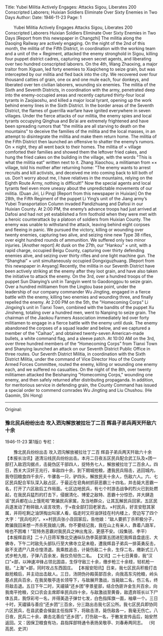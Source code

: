 Title: Yubei Militia Actively Engages: Attacks Sigou, Liberates 200 Conscripted Laborers; Huixian Soldiers Eliminate Over Sixty Enemies in Two Days
Author:
Date: 1946-11-23
Page: 1

　　Yubei Militia Actively Engages
    Attacks Sigou, Liberates 200 Conscripted Laborers
    Huixian Soldiers Eliminate Over Sixty Enemies in Two Days
    [Report from this newspaper in Changzhi] The militia along the Daoqing Railway are actively engaging. On the night of the 2nd of this month, the militia of the Fifth District, in coordination with the working team and a unit of the × Regiment, attacked the enemy stronghold in Sigou, killing four puppet district cadres, capturing seven secret agents, and liberating over two hundred conscripted laborers. On the 4th, Wang Zhaoxing, a major traitor from Xiguan, led forty enemies to Xiaqicheng to seize grain, but was intercepted by our militia and fled back into the city. We recovered over four thousand catties of grain, one ox and one mule each, four donkeys, and liberated over ten civilian laborers, wounding six enemies. The militia of the Sixth and Seventh Districts, in coordination with the army, penetrated deep into the enemy-occupied areas and recently captured thirty-four local tyrants in Zaojiaoshu, and killed a major local tyrant, opening up the work behind enemy lines in the Sixth District. In the border areas of the Seventh District, the flames of guerrilla warfare have ignited everywhere in seven villages. Under the fierce attacks of our militia, the enemy spies and local tyrants occupying Qinghua and Bo’ai are extremely frightened and have been spreading rumors that "the militia are all starving to death on the mountains" to deceive the families of the militia and the local masses, in an attempt to disintegrate the militia and make them return home. The militia of the Fifth District then launched an offensive to shatter the enemy’s rumors. On × night, they all went back to their homes. The militia of × village comforted their families and showed them the leftover fried cakes, and hung the fried cakes on the building in the village, with the words "This is what the militia eat" written next to it. Zhang Xiaochou, a militiaman from ×× village, told his mother after returning home: "The enemy wants to arrest recruits and kill activists, and deceived me into coming back to kill both of us. Don't worry about me, I have relatives in the mountains, relying on the Eighth Route Army, nothing is difficult!" Now the special agents and local tyrants feel even more uneasy about the unpredictable movements of our militia. (Duan Jiri, Li Ping)
    [Report from this newspaper in Huixian] On the 28th, the Fifth Regiment of the puppet Li Ying’s unit of the Jiang army’s Yubei Transportation Column invaded Pandizhuang and Dafosi in our Huixian County. At 2:00 PM, the enemy’s advance troops had just arrived at Dafosi and had not yet established a firm foothold when they were met with a heroic counterattack by a platoon of soldiers from Huixian County. The enemy was unable to withstand the attack, leaving behind eight corpses and fleeing in panic. We pursued the victory, killing or wounding over twenty enemies, capturing two alive, and seizing nine new Type 38 rifles, over eight hundred rounds of ammunition. We suffered only two minor injuries.
    [Another report] At dusk on the 27th, our “Hankou” × unit, with a rapid charge, occupied Beigu County, capturing over thirty defending enemies alive, and seizing over thirty rifles and one light machine gun. The “Shanghai” × unit simultaneously occupied Dongxiguzhuang.
    [Report from this newspaper in Anyang] Recently, the militia in our Seventh District have been actively striking at the enemy after they loot grain, and have also taken the initiative to attack the enemy. On the 3rd, over a hundred troops of the puppet Sun Dianying’s unit in Tangyin went to Gaodonggou to seize grain. Over a hundred militiamen from the Lingtou base point, under the leadership of our company commander Wu Jingting, engaged in a fierce battle with the enemy, killing two enemies and wounding three, and finally repelled the enemy. At 2:00 PM on the 5th, the "Homecoming Corps" Li Jingxing’s unit in Tianxi Town, combined with the bandits of the puppet Xu Jinsheng, totaling over a hundred men, went to Nanping to seize grain. The chairman of the Jiaokou Farmers Association immediately led over forty militiamen to engage in a fierce battle with the enemy until dusk. The enemy abandoned the corpses of a squad leader and below, and we captured a member of the "Caihao", and obtained twenty-seven American-made bullets, a white command flag, and a sleeve patch. At 10:00 AM on the 3rd, over three hundred members of the “Homecoming Corps” from Tianxi Town and Shanying launched an attack on our Seventh District Public Office in three routes. Our Seventh District Militia, in coordination with the Sixth District Militia, under the command of Vice Director Hou of the County Armed Forces Committee, routed the enemy, killing or wounding one enemy each, and we suffered no casualties. On the night of the 8th, over twenty militiamen attacked the Beishanying "Homecoming Corps," wounding one enemy, and then safely returned after distributing propaganda. In addition, for meritorious service in defending grain, the County Command has issued a special order to commend comrades Wu Jingting and Liu Chushou.
        (He Gaomin, Shi Hong)



<hr /> 

Original: 


### 豫北民兵纷纷出击  攻入泗沟解放被拉壮丁二百  辉县子弟兵两天歼敌六十余

1946-11-23
第1版()
专栏：

　　豫北民兵纷纷出击
    攻入泗沟解放被拉壮丁二百
    辉县子弟兵两天歼敌六十余
    【本报长治讯】道清沿线民兵纷纷出击。本月二日夜五区民兵配合武工队及×团一部打入敌泗沟据点，击毙伪区干部四人，捉特务七人，解放被拉壮丁二百余人。四日，西关大汉奸王兆行，率敌四十余，到下期城抢粮，遭我民兵阻击，逃回城内，我夺回粮食四千余斤，牛骡各一只，驴四头，解放民夫十余人，伤敌六人。六、七区民兵配合军队深入敌占区，于最近在皂角树抓获恶霸三十四名，并击毙大恶霸一名，打开了六区敌后工作局面。七区边地民兵，有七个村游击战争的烈火已到处燃起，在我民兵猛烈的打击下，侵据清化、博爱之敌特、恶霸十分惊恐，并大肆造谣“民兵都在山上饿死啦”欺骗民兵家属，及当地群众，让其瓦解民兵回家。五区民兵遂发动了粉碎敌人谣言攻势，于×夜全部打回老家去。×村民兵，好言安慰其家属，并将吃剩之油饼掏出叫家人看，临走时又将油饼挂在村内楼上，旁边写了四个大字：“民兵吃的”。××村民兵张小丑回家后，告他娘：“敌人要抓丁杀积极分子，欺骗我回来想一齐杀死我娘儿俩，你不要结记我，我在山上有亲人，靠着八路军，啥也不困难！”现特务恶霸对我民兵之神出鬼没，更感不安。（段集锐、李平）
    【本报辉县讯】二十八日蒋军豫北交通纵队伪李英部第五团进犯我辉县盘底庄、大佛寺，下午二时敌先头部队行至大佛寺立足未稳，遭我辉县子弟兵一排英勇反击，敌不支遗尸八具仓惶溃退。我乘胜追击，计毙伤敌二十余，生俘二名，缴新式三八式步枪九枝，子弹八百余发，我仅负轻伤二名。
    【又讯】二十七日黄昏，我“汉口”×部，以神速冲锋占领北固县，生俘守敌三十余，缴步枪三十余枝，轻机枪一挺。“上海”×部，同时攻占东西固庄。
    【本报安阳讯】日来，我七区民兵积极打击敌抢粮后，并主动出击敌人。三日，汤阴伪孙殿英部百余，向我高东沟抢粮，岭头基点民兵百余，在我吴敬亭连长领导下，与敌展开激战，当毙敌二名，伤三名，终将敌击退。五日下午二时，天禧镇“还乡团”李景星部，结合伪匪许金生共百余，向我南平抢粮，交口农会主席即率民兵四十余，与敌激战至黄昏，敌遗弃班长以下尸体五具，我俘彩号一名，并得美造子弹廿七发，白色指挥旗一面，袖章一个。三日十时，天禧镇与善应“还乡团”三百余，分三路出击我七区公所。我七区民兵即协同六区民兵，在县武委会侯副主任指挥下，将敌击溃，毙伤敌各一，我毫无伤亡。八日夜，民兵二十余，袭击北善应“还乡团”，打伤敌一名，于散发宣传品后，始安然返回。又：因保卫粮食有功，县指挥部特通令表扬吴敬亭、刘春寿两同志。
        （何高民、史洪）
